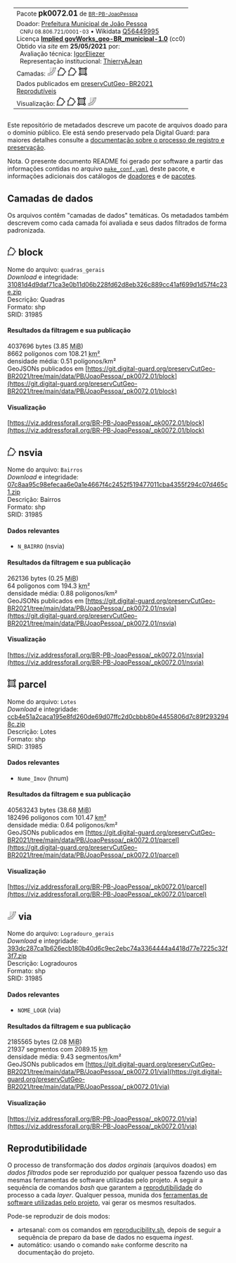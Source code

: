 <aside>
<table align="right" style="padding: 1em">
<tr><td>Pacote <big><b>pk0072.01</b></big> de <small><a target="_afacodes" title="Jurisdição" href="https://afa.codes/BR-PB-JoaoPessoa">BR-PB-JoaoPessoa</a></small>
</td></tr>
<tr><td>
Doador: <a rel="external" target="_doador" href="https://www.joaopessoa.pb.gov.br/">Prefeitura Municipal de João Pessoa</a>
<br/>&nbsp; <small>CNPJ 08.806.721/0001-03</small> • Wikidata <a rel="external" target="_doador" title="link descritor Wikidata do doador" href="https://www.wikidata.org/wiki/Q56449995">Q56449995</a></small><br/>
Licença <a rel="external" target="_doador" href="https://git.digital-guard.org/licenses/blob/master/reports/implied-govWorks_geo-BR_municipal-v1.md"><b>Implied govWorks_geo-BR_municipal-1.0</b></a> (cc0)<br/>
Obtido via <i>site</i> em <b>25/05/2021</b> por:
<br/>&nbsp; Avaliação técnica: <a rel="external" target="_gitPerson" title="usuário Git" href="https://github.com/IgorEliezer">IgorEliezer</a>
<br/>&nbsp; Representação institucional: <a rel="external" target="_gitPerson" title="usuário Git" href="https://github.com/ThierryAJean">ThierryAJean</a><br/>
</td></tr>
<tr><td>Camadas: <a title="via" href="#-via"><img src="https://raw.githubusercontent.com/digital-guard/preserv/main/docs/assets/layerIcon-via.png" alt="via" width="20"/></a> <a title="block" href="#-block"><img src="https://raw.githubusercontent.com/digital-guard/preserv/main/docs/assets/layerIcon-block.png" alt="block" width="20"/></a> <a title="nsvia" href="#-nsvia"><img src="https://raw.githubusercontent.com/digital-guard/preserv/main/docs/assets/layerIcon-nsvia.png" alt="nsvia" width="20"/></a> <a title="parcel" href="#-parcel"><img src="https://raw.githubusercontent.com/digital-guard/preserv/main/docs/assets/layerIcon-parcel.png" alt="parcel" width="20"/></a> </td></tr>
<tr><td>Dados publicados em <a href="https://git.digital-guard.org/preservCutGeo-BR2021/tree/main/data/PB/JoaoPessoa/_pk0072.01">preservCutGeo-BR2021</a><br/><a href="#reprodutibilidade">Reprodutíveis</a></td></tr>
<tr><td>Visualização: <a title="block" href="https://viz.addressforall.org/BR-PB-JoaoPessoa/_pk0072.01/block"><img src="https://raw.githubusercontent.com/digital-guard/preserv/main/docs/assets/layerIcon-block.png" alt="block" width="20"/></a> <a title="nsvia" href="https://viz.addressforall.org/BR-PB-JoaoPessoa/_pk0072.01/nsvia"><img src="https://raw.githubusercontent.com/digital-guard/preserv/main/docs/assets/layerIcon-nsvia.png" alt="nsvia" width="20"/></a> <a title="parcel" href="https://viz.addressforall.org/BR-PB-JoaoPessoa/_pk0072.01/parcel"><img src="https://raw.githubusercontent.com/digital-guard/preserv/main/docs/assets/layerIcon-parcel.png" alt="parcel" width="20"/></a> <a title="via" href="https://viz.addressforall.org/BR-PB-JoaoPessoa/_pk0072.01/via"><img src="https://raw.githubusercontent.com/digital-guard/preserv/main/docs/assets/layerIcon-via.png" alt="via" width="20"/></a> </td></tr>
</table>
</aside>

<section>

Este repositório de metadados descreve um pacote de arquivos doado para o domínio público. Ele está sendo preservado pela Digital Guard: para maiores detalhes consulte a [documentação sobre o processo de registro e preservação](https://wiki.addressforall.org/doc/Documentação_Digital-guard).

Nota. O presente documento README foi gerado por software a partir das informações contidas no arquivo [`make_conf.yaml`](https://git.digital-guard.org/preserv-BR/blob/main/data/PB/JoaoPessoa/_pk0072.01/make_conf.yaml) deste pacote, e informações adicionais dos catálogos de [doadores](https://git.digital-guard.org/preserv-BR/blob/main/data/donor.csv) e de [pacotes](https://git.digital-guard.org/preserv-BR/blob/main/data/donatedPack.csv).

# Camadas de dados

Os arquivos contêm "camadas de dados" temáticas. Os metadados também descrevem como cada camada foi avaliada e seus dados filtrados de forma padronizada.

## <img src="https://raw.githubusercontent.com/digital-guard/preserv/main/docs/assets/layerIcon-block.png" alt="block" width="20"/> block

Nome do arquivo: `quadras_gerais`<br/>*Download* e integridade: [31081d4d9daf71ca3e0b11d06b228fd62d8eb326c889cc41af699d1d57f4c23e.zip](http://dl.digital-guard.org/31081d4d9daf71ca3e0b11d06b228fd62d8eb326c889cc41af699d1d57f4c23e.zip)<br/>Descrição: Quadras<br/>Formato: shp<br/>SRID: 31985

#### Resultados da filtragem e sua publicação
4037696 bytes (3.85 <abbr title="mebibyte">MiB</abbr>)<br/>8662 polígonos com 108.21 <abbr title="quilômetros quadrados">km²</abbr><br/>densidade média: 0.51 polígonos/km²<br/>GeoJSONs publicados em [https://git.digital-guard.org/preservCutGeo-BR2021/tree/main/data/PB/JoaoPessoa/_pk0072.01/block](https://git.digital-guard.org/preservCutGeo-BR2021/tree/main/data/PB/JoaoPessoa/_pk0072.01/block)

#### Visualização
[https://viz.addressforall.org/BR-PB-JoaoPessoa/_pk0072.01/block](https://viz.addressforall.org/BR-PB-JoaoPessoa/_pk0072.01/block)
## <img src="https://raw.githubusercontent.com/digital-guard/preserv/main/docs/assets/layerIcon-nsvia.png" alt="nsvia" width="20"/> nsvia

Nome do arquivo: `Bairros`<br/>*Download* e integridade: [07c8aa95c98efecaa6e0a1e4667f4c2452f519477011cba4355f294c07d465c1.zip](http://dl.digital-guard.org/07c8aa95c98efecaa6e0a1e4667f4c2452f519477011cba4355f294c07d465c1.zip)<br/>Descrição: Bairros<br/>Formato: shp<br/>SRID: 31985

#### Dados relevantes
* `N_BAIRRO` (nsvia)

#### Resultados da filtragem e sua publicação
262136 bytes (0.25 <abbr title="mebibyte">MiB</abbr>)<br/>64 polígonos com 194.3 <abbr title="quilômetros quadrados">km²</abbr><br/>densidade média: 0.88 polígonos/km²<br/>GeoJSONs publicados em [https://git.digital-guard.org/preservCutGeo-BR2021/tree/main/data/PB/JoaoPessoa/_pk0072.01/nsvia](https://git.digital-guard.org/preservCutGeo-BR2021/tree/main/data/PB/JoaoPessoa/_pk0072.01/nsvia)

#### Visualização
[https://viz.addressforall.org/BR-PB-JoaoPessoa/_pk0072.01/nsvia](https://viz.addressforall.org/BR-PB-JoaoPessoa/_pk0072.01/nsvia)
## <img src="https://raw.githubusercontent.com/digital-guard/preserv/main/docs/assets/layerIcon-parcel.png" alt="parcel" width="20"/> parcel

Nome do arquivo: `Lotes`<br/>*Download* e integridade: [ccb4e51a2caca195e8fd260de69d07ffc2d0cbbb80e4455806d7c89f2932948c.zip](http://dl.digital-guard.org/ccb4e51a2caca195e8fd260de69d07ffc2d0cbbb80e4455806d7c89f2932948c.zip)<br/>Descrição: Lotes<br/>Formato: shp<br/>SRID: 31985

#### Dados relevantes
* `Nume_Imov` (hnum)

#### Resultados da filtragem e sua publicação
40563243 bytes (38.68 <abbr title="mebibyte">MiB</abbr>)<br/>182496 polígonos com 101.47 <abbr title="quilômetros quadrados">km²</abbr><br/>densidade média: 0.64 polígonos/km²<br/>GeoJSONs publicados em [https://git.digital-guard.org/preservCutGeo-BR2021/tree/main/data/PB/JoaoPessoa/_pk0072.01/parcel](https://git.digital-guard.org/preservCutGeo-BR2021/tree/main/data/PB/JoaoPessoa/_pk0072.01/parcel)

#### Visualização
[https://viz.addressforall.org/BR-PB-JoaoPessoa/_pk0072.01/parcel](https://viz.addressforall.org/BR-PB-JoaoPessoa/_pk0072.01/parcel)
## <img src="https://raw.githubusercontent.com/digital-guard/preserv/main/docs/assets/layerIcon-via.png" alt="via" width="20"/> via

Nome do arquivo: `Logradouro_gerais`<br/>*Download* e integridade: [393dc287ca1b626ecb180b40d6c9ec2ebc74a3364444a4418d77e7225c32f3f7.zip](http://dl.digital-guard.org/393dc287ca1b626ecb180b40d6c9ec2ebc74a3364444a4418d77e7225c32f3f7.zip)<br/>Descrição: Logradouros<br/>Formato: shp<br/>SRID: 31985

#### Dados relevantes
* `NOME_LOGR` (via)

#### Resultados da filtragem e sua publicação
2185565 bytes (2.08 <abbr title="mebibyte">MiB</abbr>)<br/>21937 segmentos com 2089.15 <abbr title="quilômetros">km</abbr><br/>densidade média: 9.43 segmentos/km²<br/>GeoJSONs publicados em [https://git.digital-guard.org/preservCutGeo-BR2021/tree/main/data/PB/JoaoPessoa/_pk0072.01/via](https://git.digital-guard.org/preservCutGeo-BR2021/tree/main/data/PB/JoaoPessoa/_pk0072.01/via)

#### Visualização
[https://viz.addressforall.org/BR-PB-JoaoPessoa/_pk0072.01/via](https://viz.addressforall.org/BR-PB-JoaoPessoa/_pk0072.01/via)

</section>
<section>

# Reprodutibilidade

O processo de transformação dos *dados orginais* (arquivos doados) em *dados filtrados* pode ser reproduzido por qualquer pessoa fazendo uso das mesmas ferramentas de software utilizadas pelo projeto. A seguir a sequência de comandos *bash* que garantem a [reprodutibilidade](https://en.wikipedia.org/wiki/Reproducibility) do processo a cada *layer*. Qualquer pessoa, munida dos [ferramentas de software utilizadas pelo projeto](https://git.AddressForAll.org/suporte/blob/master/docs/pt/infra.md#ambientes-e-ferramentas-de-uso-geral), vai gerar os mesmos resultados.

Pode-se reproduzir de dois modos:
* artesanal: com os comandos em [reproducibility.sh](https://git.digital-guard.org/preserv-BR/blob/main/data/PB/JoaoPessoa/_pk0072.01/reproducibility.sh), depois de seguir a sequência de preparo da base de dados no esquema *ingest*.
* automático: usando o comando `make` conforme descrito na documentação do projeto.

</section>

